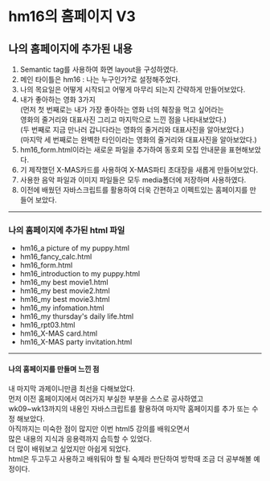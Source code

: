 # hm16의 홈페이지 V3
## 나의 홈페이지에 추가된 내용
1. Semantic tag를 사용하여 화면 layout을 구성하였다.
2. 메인 타이틀은 hm16 : 나는 누구인가?로 설정해주었다.
3. 나의 목요일은 어떻게 시작되고 어떻게 마무리 되는지 간략하게 만들어보았다.
4. 내가 좋아하는 영화 3가지<br>
   (먼저 첫 번째로는 내가 가장 좋아하는 영화 너의 췌장을 먹고 싶어라는<br>
   영화의 줄거리와 대표사진 그리고 마지막으로 느낀 점을 나타내보았다.)<br>
   (두 번째로 지금 만나러 갑니다라는 영화의 줄거리와 대표사진을 알아보았다.)<br>
   (마지막 세 번째로는 완벽한 타인이라는 영화의 줄거리와 대표사진을 알아보았다.)
5. hm16_form.html이라는 새로운 파일을 추가하여 동호회 모집 안내문을 표현해보았다.
6. 기 제작했던 X-MAS카드를 사용하여 X-MAS파티 초대장을 새롭게 만들어보았다.
7. 사용한 음악 파일과 이미지 파일들은 모두 media폴더에 저장하며 사용하였다.
8. 이전에 배웠던 자바스크립트를 활용하여 더욱 간편하고 이펙트있는 홈페이지를 만들어 보았다.
---------------------------------------------------------------------------------------------------------------------------------------------------------------------------------
### 나의 홈페이지에 추가된 html 파일
- hm16_a picture of my puppy.html
- hm16_fancy_calc.html
- hm16_form.html
- hm16_introduction to my puppy.html
- hm16_my best movie1.html
- hm16_my best movie2.html
- hm16_my best movie3.html
- hm16_my infomation.html
- hm16_my thursday's daily life.html
- hm16_rpt03.html
- hm16_X-MAS card.html
- hm16_X-MAS party invitation.html
---------------------------------------------------------------------------------------------------------------------------------------------------------------------------------
#### 나의 홈페이지를 만들며 느낀 점
내 마지막 과제이니만큼 최선을 다해보았다.<br>
먼저 이전 홈페이지에서 여러가지 부실한 부분을 스스로 공사하였고<br>
wk09~wk13까지의 내용인 자바스크립트를 활용하여 마지막 홈페이지를 추가 또는 수정 해보았다.<br>
아직까지는 미숙한 점이 많지만 이번 html5 강의를 배워오면서<br>
많은 내용의 지식과 응용력까지 습득할 수 있었다.<br>
더 많이 배워보고 싶었지만 아쉽게 되었다.<br>
html은 두고두고 사용하고 배워둬야 할 될 숙제라 판단하여 방학때 조금 더 공부해볼 예정이다.<br>
